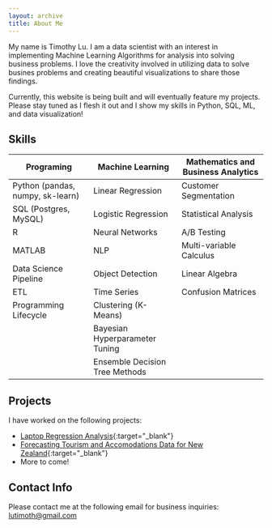 ```yaml
---
layout: archive
title: About Me
---
```


My name is Timothy Lu.
I am a data scientist with an interest in implementing Machine Learning Algorithms for analysis into solving business problems. I love the creativity involved in utilizing data to solve busines problems and creating beautiful visualizations to share those findings.

Currently, this website is being built and will eventually feature my projects. Please stay tuned as I flesh it out and I show my skills in Python, SQL, ML, and data visualization!


## Skills
| Programing                        | Machine Learning     | Mathematics and Business Analytics |
|-----------------------------------|----------------------|------------------------------------|
|Python (pandas, numpy, sk-learn)   | Linear Regression    | Customer Segmentation              |
|SQL (Postgres, MySQL)              | Logistic Regression  | Statistical Analysis               |
|R                                  | Neural Networks      | A/B Testing                        |
|MATLAB                             | NLP                  | Multi-variable Calculus            |
|Data Science Pipeline              | Object Detection     | Linear Algebra                     |
|ETL                                | Time Series          | Confusion Matrices                 |
|Programming Lifecycle              | Clustering (K-Means) |                                    |
|                                   | Bayesian Hyperparameter Tuning |                          |
|                                   | Ensemble Decision Tree Methods |                          |


## Projects
I have worked on the following projects:
- [Laptop Regression Analysis](https://github.com/naturesbless/LaptopPriceModeling){:target="_blank"}
- [Forecasting Tourism and Accomodations Data for New Zealand](https://github.com/naturesbless/Tourism-Forecasting){:target="_blank"}
- More to come!

## Contact Info
Please contact me at the following email for business inquiries: lutimoth@gmail.com

